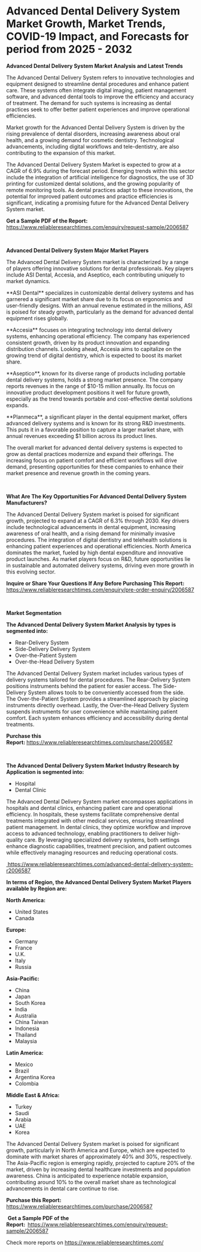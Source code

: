 <p><h1>Advanced Dental Delivery System Market Growth, Market Trends, COVID-19 Impact, and Forecasts for period from 2025 - 2032</h1></p><p><strong>Advanced Dental Delivery System Market Analysis and Latest Trends</strong></p>
<p><p>The Advanced Dental Delivery System refers to innovative technologies and equipment designed to streamline dental procedures and enhance patient care. These systems often integrate digital imaging, patient management software, and advanced dental tools to improve the efficiency and accuracy of treatment. The demand for such systems is increasing as dental practices seek to offer better patient experiences and improve operational efficiencies.</p><p>Market growth for the Advanced Dental Delivery System is driven by the rising prevalence of dental disorders, increasing awareness about oral health, and a growing demand for cosmetic dentistry. Technological advancements, including digital workflows and tele-dentistry, are also contributing to the expansion of this market. </p><p>The Advanced Dental Delivery System Market is expected to grow at a CAGR of 6.9% during the forecast period. Emerging trends within this sector include the integration of artificial intelligence for diagnostics, the use of 3D printing for customized dental solutions, and the growing popularity of remote monitoring tools. As dental practices adapt to these innovations, the potential for improved patient outcomes and practice efficiencies is significant, indicating a promising future for the Advanced Dental Delivery System market.</p></p>
<p><strong>Get a Sample PDF of the Report:&nbsp;</strong> <a href="https://www.reliableresearchtimes.com/enquiry/request-sample/2006587?utm_campaign=2958&utm_medium=2&utm_source=Github&utm_content=ia&utm_term=05032025&utm_id=advanced-dental-delivery-system">https://www.reliableresearchtimes.com/enquiry/request-sample/2006587</a></p>
<p>&nbsp;</p>
<p><strong>Advanced Dental Delivery System Major Market Players</strong></p>
<p><p>The Advanced Dental Delivery System market is characterized by a range of players offering innovative solutions for dental professionals. Key players include ASI Dental, Accesia, and Aseptico, each contributing uniquely to market dynamics.</p><p>**ASI Dental** specializes in customizable dental delivery systems and has garnered a significant market share due to its focus on ergonomics and user-friendly designs. With an annual revenue estimated in the millions, ASI is poised for steady growth, particularly as the demand for advanced dental equipment rises globally.</p><p>**Accesia** focuses on integrating technology into dental delivery systems, enhancing operational efficiency. The company has experienced consistent growth, driven by its product innovation and expanding distribution channels. Looking ahead, Accesia aims to capitalize on the growing trend of digital dentistry, which is expected to boost its market share.</p><p>**Aseptico**, known for its diverse range of products including portable dental delivery systems, holds a strong market presence. The company reports revenues in the range of $10-15 million annually. Its focus on innovative product development positions it well for future growth, especially as the trend towards portable and cost-effective dental solutions expands.</p><p>**Planmeca**, a significant player in the dental equipment market, offers advanced delivery systems and is known for its strong R&D investments. This puts it in a favorable position to capture a larger market share, with annual revenues exceeding $1 billion across its product lines.</p><p>The overall market for advanced dental delivery systems is expected to grow as dental practices modernize and expand their offerings. The increasing focus on patient comfort and efficient workflows will drive demand, presenting opportunities for these companies to enhance their market presence and revenue growth in the coming years.</p></p>
<p>&nbsp;</p>
<p><strong>What Are The Key Opportunities For Advanced Dental Delivery System Manufacturers?</strong></p>
<p><p>The Advanced Dental Delivery System market is poised for significant growth, projected to expand at a CAGR of 6.3% through 2030. Key drivers include technological advancements in dental equipment, increasing awareness of oral health, and a rising demand for minimally invasive procedures. The integration of digital dentistry and telehealth solutions is enhancing patient experiences and operational efficiencies. North America dominates the market, fueled by high dental expenditure and innovative product launches. As market players focus on R&D, future opportunities lie in sustainable and automated delivery systems, driving even more growth in this evolving sector.</p></p>
<p><strong>Inquire or Share Your Questions If Any Before Purchasing This Report:</strong> <a href="https://www.reliableresearchtimes.com/enquiry/pre-order-enquiry/2006587?utm_campaign=2958&utm_medium=2&utm_source=Github&utm_content=ia&utm_term=05032025&utm_id=advanced-dental-delivery-system">https://www.reliableresearchtimes.com/enquiry/pre-order-enquiry/2006587</a></p>
<p>&nbsp;</p>
<p><strong>Market Segmentation</strong></p>
<p><strong>The Advanced Dental Delivery System Market Analysis by types is segmented into:</strong></p>
<p><ul><li>Rear-Delivery System</li><li>Side-Delivery Delivery System</li><li>Over-the-Patient System</li><li>Over-the-Head Delivery System</li></ul></p>
<p><p>The Advanced Dental Delivery System market includes various types of delivery systems tailored for dental procedures. The Rear-Delivery System positions instruments behind the patient for easier access. The Side-Delivery System allows tools to be conveniently accessed from the side. The Over-the-Patient System provides a streamlined approach by placing instruments directly overhead. Lastly, the Over-the-Head Delivery System suspends instruments for user convenience while maintaining patient comfort. Each system enhances efficiency and accessibility during dental treatments.</p></p>
<p><strong>Purchase this Report:&nbsp;</strong><a href="https://www.reliableresearchtimes.com/purchase/2006587?utm_campaign=2958&utm_medium=2&utm_source=Github&utm_content=ia&utm_term=05032025&utm_id=advanced-dental-delivery-system">https://www.reliableresearchtimes.com/purchase/2006587</a></p>
<p>&nbsp;</p>
<p><strong>The Advanced Dental Delivery System Market Industry Research by Application is segmented into:</strong></p>
<p><ul><li>Hospital</li><li>Dental Clinic</li></ul></p>
<p><p>The Advanced Dental Delivery System market encompasses applications in hospitals and dental clinics, enhancing patient care and operational efficiency. In hospitals, these systems facilitate comprehensive dental treatments integrated with other medical services, ensuring streamlined patient management. In dental clinics, they optimize workflow and improve access to advanced technology, enabling practitioners to deliver high-quality care. By leveraging specialized delivery systems, both settings enhance diagnostic capabilities, treatment precision, and patient outcomes while effectively managing resources and reducing operational costs.</p></p>
<p><a href="https://www.reliableresearchtimes.com/advanced-dental-delivery-system-r2006587?utm_campaign=2958&utm_medium=2&utm_source=Github&utm_content=ia&utm_term=05032025&utm_id=advanced-dental-delivery-system">&nbsp;https://www.reliableresearchtimes.com/advanced-dental-delivery-system-r2006587</a></p>
<p><strong>In terms of Region, the Advanced Dental Delivery System Market Players available by Region are:</strong></p>
<p>
    <p> <strong> North America: </strong>
        <ul>
            <li>United States</li>
            <li>Canada</li>
        </ul>
        </p> 
    <p> <strong> Europe: </strong>
        <ul>
            <li>Germany</li>
            <li>France</li>
            <li>U.K.</li>
            <li>Italy</li>
            <li>Russia</li>
        </ul>
        </p> 
    <p> <strong> Asia-Pacific: </strong>
        <ul>
            <li>China</li>
            <li>Japan</li>
            <li>South Korea</li>
            <li>India</li>
            <li>Australia</li>
            <li>China Taiwan</li>
            <li>Indonesia</li>
            <li>Thailand</li>
            <li>Malaysia</li>
        </ul>
        </p> 
    <p> <strong> Latin America: </strong>
        <ul>
            <li>Mexico</li>
            <li>Brazil</li>
            <li>Argentina Korea</li>
            <li>Colombia</li>
        </ul>
        </p> 
    <p> <strong> Middle East & Africa: </strong>
        <ul>
            <li>Turkey</li>
            <li>Saudi</li>
            <li>Arabia</li>
            <li>UAE</li>
            <li>Korea</li>
        </ul>
    </p>
    </p>
<p><p>The Advanced Dental Delivery System market is poised for significant growth, particularly in North America and Europe, which are expected to dominate with market shares of approximately 40% and 30%, respectively. The Asia-Pacific region is emerging rapidly, projected to capture 20% of the market, driven by increasing dental healthcare investments and population awareness. China is anticipated to experience notable expansion, contributing around 10% to the overall market share as technological advancements in dental care continue to rise.</p></p>
<p><strong>Purchase this Report: </strong><a href="https://www.reliableresearchtimes.com/purchase/2006587?utm_campaign=2958&utm_medium=2&utm_source=Github&utm_content=ia&utm_term=05032025&utm_id=advanced-dental-delivery-system">https://www.reliableresearchtimes.com/purchase/2006587</a></p>
<p>&nbsp;<strong>Get a Sample PDF of the Report:&nbsp;&nbsp;</strong><a href="https://www.reliableresearchtimes.com/enquiry/request-sample/2006587?utm_campaign=2958&utm_medium=2&utm_source=Github&utm_content=ia&utm_term=05032025&utm_id=advanced-dental-delivery-system">https://www.reliableresearchtimes.com/enquiry/request-sample/2006587</a></p>
<p><strong></strong></p>
<p>Check more reports on <a href="https://www.reliableresearchtimes.com/?utm_campaign=2958&utm_medium=2&utm_source=Github&utm_content=ia&utm_term=05032025&utm_id=advanced-dental-delivery-system">https://www.reliableresearchtimes.com/</a></p>
